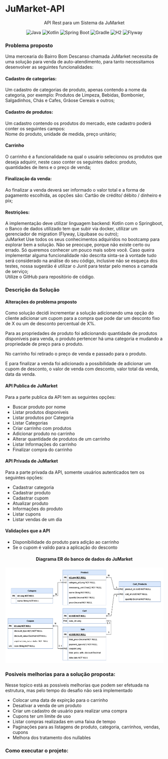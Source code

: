 <h1>JuMarket-API</h1>
<p align="center">API Rest para um Sistema da JuMarket</p>
<p align="center">
     <a>
        <img alt="Java" src="https://img.shields.io/badge/Java-v17-blue.svg" />
    </a>
    <a>
        <img alt="Kotlin" src="https://img.shields.io/badge/Kotlin-v1.8.22-purple.svg" />
    </a>
    <a>
        <img alt="Spring Boot" src="https://img.shields.io/badge/Spring%20Boot-v3.1.1-brightgreen.svg" />
    </a>
    <a>
        <img alt="Gradle" src="https://img.shields.io/badge/Gradle-v8.1.1-lightgreen.svg" />
    </a>
    <a>
        <img alt="H2" src="https://img.shields.io/badge/H2-v2.1.210-darkblue.svg" />
    </a>
    <a>
        <img alt="Flyway" src="https://img.shields.io/badge/Flyway-v9.20-red.svg">
    </a>
</p>

<h3>Problema proposto</h2>
<p>Uma mercearia do Bairro Bom Descanso chamada JuMarket necessita de uma solução para venda de auto-atendimento, para tanto necessitamos desenvolver as seguintes funcionalidades:</p>

<h4>Cadastro de categorias:</h4>
<p>Um cadastro de categorias de produto, apenas contendo a nome da categoria, por exemplo: Produtos de Limpeza, Bebidas, Bombonier, Salgadinhos, Chás e Cafes, Grãose Cereais e outros;</p>

<h4>Cadastro de produtos:</h4>
<p>Um cadastro contendo os produtos do mercado, este cadastro poderá conter os seguintes campos:<br>
Nome do produto, unidade de medida, preço unitário;</p>

<h4>Carrinho</h4>
<p>O carrinho é a funcionalidade na qual o usuário selecionou os produtos que deseja adquirir, neste caso conter os seguintes dados: produto, quantidades de itens e o preço de venda;</p>

<h4>Finalização da venda:</h4>
<p>Ao finalizar a venda deverá ser informado o valor total e a forma de pagamento escolhida, as opções são: Cartão de crédito/ débito / dinheiro e pix;</p>

<h4>Restrições:</h4>
<p>
A implementação deve utilizar linguagem backend: Kotlin com o Springboot, o Banco de dados utilizado tem que subir via docker, utilizar um gerenciador de migration (Flyway, Liquibase ou outro);<br> JuMarket Use todos os seus conhecimentos adquiridos no bootcamp para explorar bem a solução. Não se preocupe, porque não existe certo ou errado. Só queremos conhecer um pouco mais sobre você. Caso queira implementar alguma funcionalidade não descrita sinta-se à vontade tudo será considerado na análise do seu código, inclusive não se esqueça dos testes, nossa sugestão é utilizar o Junit para testar pelo menos a camada de serviço;<br> Utilize o GitHub para repositório de código.</p>

<h3>Descrição da Solução</h3>

<h4>Alterações do problema proposto</h4>

<p>Como solução decidi incrementar a solução adicionando uma opção do cliente adicionar um cupom para a compra que pode dar um desconto fixo de X ou um de desconto percentual de X%.</p>

<p>Para as propriedades de produto foi adicionando quantidade de produtos disponíveis para venda, o produto pertencer há uma categoria e mudando a propriedade de preço para o produto.</p>

<p>No carrinho foi retirado o preço de venda e passado para o produto.</p>

<p>E para finalizar a venda foi adicionado a possibilidade de adicionar um cupom de desconto, o valor de venda com desconto, valor total da venda, data da venda.</p>

<h4>API Publica de JuMarket</h4>

<p>Para a parte publica da API tem as seguintes opções:</p>

* Buscar produto por nome
* Listar produtos disponiveis
* Listar produtos por Categoria
* Listar Categorias
* Criar carrinho com produtos
* Adicionar produto no carrinho
* Alterar quantidade de produtos de um carrinho
* Listar Informações do carrinho
* Finalizar compra do carrinho

<h4>API Privada de JuMarket</h4>

<p>Para a parte privada da API, somente usuários autenticados tem os seguintes opções:</p>

* Cadastrar categoria
* Cadastrar produto
* Cadastrar cupom
* Atualizar produto
* Informações do produto
* Listar cupons
* Listar vendas de um dia

<h4>Validações que a API</h4>

* Disponibilidade do produto para adição ao carrinho
* Se o cupom é valido para a aplicação do desconto

<h4 align="center">Diagrama ER do banco de dados do JuMarket</h4
<figure>
<p align="center">
  <img src="assets/JuMarket.png"  alt="API para Sistema de Avaliação de Créditos"/><br>
</p>
</figure>

<h3>Posiveis melhorias para a solução proposta:</h3>

<p>Nesse topico está as possiveis melhorias que podem ser efetuada na estrutura, mas pelo tempo do desafio não será implementado</p>

* Colocar uma data de expirção para o carrinho
* Desativar a venda de um produto
* Criar um cadastro de usuário para realizar uma compra
* Cupons ter um limite de uso
* Listar compras realizadas em uma faixa de tempo
* Paginações para as listagens de produto, categoria, carrinhos, vendas, cupons
* Melhora dos tratamento dos nullables

<h3>Como executar o projeto:</h3>